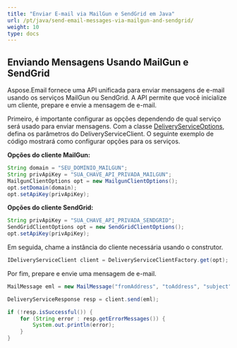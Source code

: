 ```yaml
---
title: "Enviar E-mail via MailGun e SendGrid em Java"
url: /pt/java/send-email-messages-via-mailgun-and-sendgrid/
weight: 10
type: docs
---
```


## **Enviando Mensagens Usando MailGun e SendGrid**

Aspose.Email fornece uma API unificada para enviar mensagens de e-mail usando os serviços MailGun ou SendGrid. A API permite que você inicialize um cliente, prepare e envie a mensagem de e-mail. 

Primeiro, é importante configurar as opções dependendo de qual serviço será usado para enviar mensagens. Com a classe [DeliveryServiceOptions](https://reference.aspose.com/email/java/com.aspose.email/deliveryserviceoptions/), defina os parâmetros do DeliveryServiceClient. O seguinte exemplo de código mostrará como configurar opções para os serviços.

**Opções do cliente MailGun:**

```java
String domain = "SEU_DOMÍNIO_MAILGUN";
String privApiKey = "SUA_CHAVE_API_PRIVADA_MAILGUN";
MailgunClientOptions opt = new MailgunClientOptions();
opt.setDomain(domain);
opt.setApiKey(privApiKey);
```

**Opções do cliente SendGrid:**

```java
String privApiKey = "SUA_CHAVE_API_PRIVADA_SENDGRID";
SendGridClientOptions opt = new SendGridClientOptions();
opt.setApiKey(privApiKey);
```
Em seguida, chame a instância do cliente necessária usando o construtor.

```java
IDeliveryServiceClient client = DeliveryServiceClientFactory.get(opt);
```
Por fim, prepare e envie uma mensagem de e-mail.

```java
MailMessage eml = new MailMessage("fromAddress", "toAddress", "subject", "body");

DeliveryServiceResponse resp = client.send(eml);

if (!resp.isSuccessful()) {
    for (String error : resp.getErrorMessages()) {
        System.out.println(error);
    }
}
```